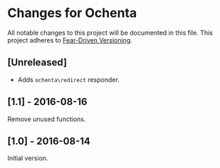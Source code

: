 # Changes for Ochenta

All notable changes to this project will be documented in this file.
This project adheres to [Fear-Driven Versioning](https://github.com/jonathanong/ferver).

## [Unreleased]

- Adds `ochenta\redirect` responder.

## [1.1] - 2016-08-16

Remove unused functions.

## [1.0] - 2016-08-14

Initial version.

